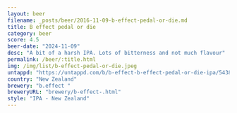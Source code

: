```yaml
---
layout: beer
filename: _posts/beer/2016-11-09-b-effect-pedal-or-die.md
title: B effect pedal or die
category: beer
score: 4.5
beer-date: "2024-11-09"
desc: "A bit of a harsh IPA. Lots of bitterness and not much flavour"
permalink: /beer/:title.html
img: /img/list/b-effect-pedal-or-die.jpeg
untappd: "https://untappd.com/b/b-effect-b-effect-pedal-or-die-ipa/5438091"
country: "New Zealand"
brewery: "b.effect "
breweryURL: "brewery/b-effect-.html"
style: "IPA - New Zealand"
---
```

